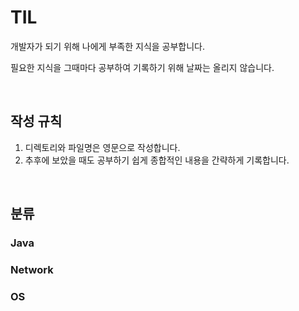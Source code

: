 # TIL
개발자가 되기 위해 나에게 부족한 지식을 공부합니다.

필요한 지식을 그때마다 공부하여 기록하기 위해 날짜는 올리지 않습니다.

<br>

## 작성 규칙
1. 디렉토리와 파일명은 영문으로 작성합니다.
2. 추후에 보았을 때도 공부하기 쉽게 종합적인 내용을 간략하게 기록합니다.

<br>

## 분류

### Java

### Network

    
### OS

